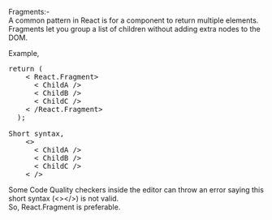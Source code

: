 Fragments:-   
A common pattern in React is for a component to return multiple elements. Fragments let you group a list of children without adding extra nodes to the DOM.   

Example,   
<pre>
return (
    < React.Fragment>
      < ChildA />
      < ChildB />
      < ChildC />
    < /React.Fragment>
  );
  
Short syntax,
    <>
      < ChildA />
      < ChildB />
      < ChildC />
    < />
</pre>
Some Code Quality checkers inside the editor can throw an error saying this short syntax (<></>) is not valid.   
So, React.Fragment is preferable.   
